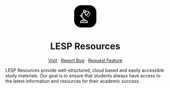 <div
  class="container"
  align="center"
>
 <img src="public/favicon.png" style="height:70px"/>

# LESP Resources

  <p align="center">
    <a href="https://lespresources.in">Visit</a>
    &middot;
    <a href="https://github.com/sagarkemble/Lesp-Resources/issues">Report Bug</a>
    &middot;
    <a href="https://github.com/sagarkemble/Lesp-Resources/issues">Request Feature</a>
  </p>
</div>

LESP Resources provide well-structured, cloud based and easily accessible study materials. Our goal is to ensure that students always have access to the latest information and resources for their academic success.

